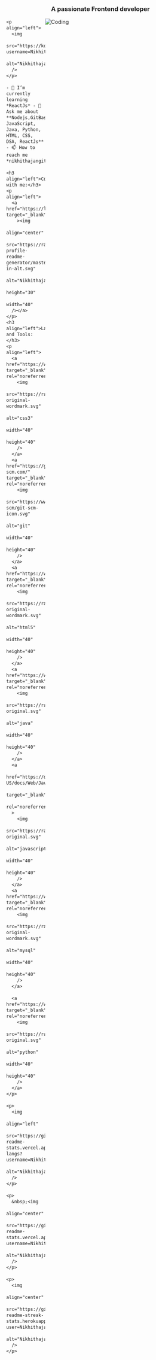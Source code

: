 <h3 align="center">A passionate Frontend developer</h3>
    <img
      align="right"
      alt="Coding"
      width="400"
      src="https://cdn.dribbble.com/users/1162077/screenshots/3848914/programmer.gif"
    />

    <p align="left">
      <img
        src="https://komarev.com/ghpvc/?username=Nikhithajangiti&label=Profile%20views&color=0e75b6&style=flat"
        alt="Nikhithajangiti"
      />
    </p>

    - 🌱 I’m currently learning *ReactJs* - 💬 Ask me about **Nodejs,GitBash,
    JavaScript, Java, Python, HTML, CSS, DSA, ReactJs** - 📫 How to reach me
    *nikhithajangiti@gmail.com*

    <h3 align="left">Connect with me:</h3>
    <p align="left">
      <a href="https://linkedin.com/in/nikhithajangiti" target="_blank"
        ><img
          align="center"
          src="https://raw.githubusercontent.com/rahuldkjain/github-profile-readme-generator/master/src/images/icons/Social/linked-in-alt.svg"
          alt="Nikhithajangiti/"
          height="30"
          width="40"
      /></a>
    </p>
    <h3 align="left">Languages and Tools:</h3>
    <p align="left">
      <a href="https://www.w3schools.com/css/" target="_blank" rel="noreferrer">
        <img
          src="https://raw.githubusercontent.com/devicons/devicon/master/icons/css3/css3-original-wordmark.svg"
          alt="css3"
          width="40"
          height="40"
        />
      </a>
      <a href="https://git-scm.com/" target="_blank" rel="noreferrer">
        <img
          src="https://www.vectorlogo.zone/logos/git-scm/git-scm-icon.svg"
          alt="git"
          width="40"
          height="40"
        />
      </a>
      <a href="https://www.w3.org/html/" target="_blank" rel="noreferrer">
        <img
          src="https://raw.githubusercontent.com/devicons/devicon/master/icons/html5/html5-original-wordmark.svg"
          alt="html5"
          width="40"
          height="40"
        />
      </a>
      <a href="https://www.java.com" target="_blank" rel="noreferrer">
        <img
          src="https://raw.githubusercontent.com/devicons/devicon/master/icons/java/java-original.svg"
          alt="java"
          width="40"
          height="40"
        />
      </a>
      <a
        href="https://developer.mozilla.org/en-US/docs/Web/JavaScript"
        target="_blank"
        rel="noreferrer"
      >
        <img
          src="https://raw.githubusercontent.com/devicons/devicon/master/icons/javascript/javascript-original.svg"
          alt="javascript"
          width="40"
          height="40"
        />
      </a>
      <a href="https://www.mysql.com/" target="_blank" rel="noreferrer">
        <img
          src="https://raw.githubusercontent.com/devicons/devicon/master/icons/mysql/mysql-original-wordmark.svg"
          alt="mysql"
          width="40"
          height="40"
        />
      </a>

      <a href="https://www.python.org" target="_blank" rel="noreferrer">
        <img
          src="https://raw.githubusercontent.com/devicons/devicon/master/icons/python/python-original.svg"
          alt="python"
          width="40"
          height="40"
        />
      </a>
    </p>

    <p>
      <img
        align="left"
        src="https://github-readme-stats.vercel.app/api/top-langs?username=Nikhithajangiti&show_icons=true&locale=en&layout=compact"
        alt="Nikhithajangiti"
      />
    </p>

    <p>
      &nbsp;<img
        align="center"
        src="https://github-readme-stats.vercel.app/api?username=Nikhithajangiti&show_icons=true&locale=en"
        alt="Nikhithajangiti"
      />
    </p>

    <p>
      <img
        align="center"
        src="https://github-readme-streak-stats.herokuapp.com/?user=Nikhithajangiti&"
        alt="Nikhithajangiti"
      />
    </p>

